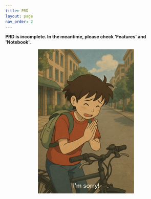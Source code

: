 ```yaml
---
title: PRD
layout: page
nav_order: 2
---
```


**PRD is incomplete. In the meantime, please check 'Features' and 'Notebook'.**

<div style="text-align: center;">
  <img src="Images/sorry.png" alt="Sorry" width="300">
</div>
